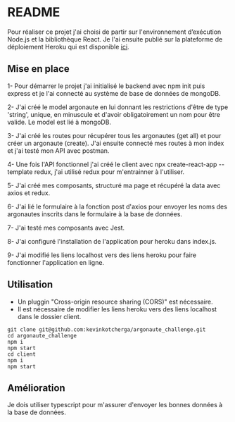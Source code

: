 # README

Pour réaliser ce projet j'ai choisi de partir sur l'environnement d’exécution Node.js et la bibliothèque React. Je l'ai ensuite publié sur la plateforme de déploiement Heroku qui est disponible [ici](https://argonaute-challenge.herokuapp.com/).

## Mise en place

1- Pour démarrer le projet j'ai initialisé le backend avec npm init puis express et je l'ai connecté au système de base de données de mongoDB.

2- J'ai créé le model argonaute en lui donnant les restrictions d'être de type 'string', unique, en minuscule et d'avoir obligatoirement un nom pour être valide. Le model est lié à mongoDB.

3- J'ai créé les routes pour récupérer tous les argonautes (get all) et pour créer un argonaute (create). J'ai ensuite connecté mes routes à mon index et j'ai testé mon API avec postman. 

4- Une fois l'API fonctionnel j'ai créé le client avec npx create-react-app --template redux, j'ai utilisé redux pour m'entrainner à l'utiliser. 

5- J'ai créé mes composants, structuré ma page et récupéré la data avec axios et redux.

6- J'ai lié le formulaire à la fonction post d'axios pour envoyer les noms des argonautes inscrits dans le formulaire à la base de données.

7- J'ai testé mes composants avec Jest.

8- J'ai configuré l'installation de l'application pour heroku dans index.js.

9- J'ai modifié les liens localhost vers des liens heroku pour faire fonctionner l'application en ligne.

## Utilisation 
- Un pluggin "Cross-origin resource sharing (CORS)" est nécessaire.
- Il est nécessaire de modifier les liens heroku vers des liens localhost dans le dossier client.
```
git clone git@github.com:kevinkotcherga/argonaute_challenge.git
cd argonaute_challenge
npm i
npm start
cd client
npm i
npm start
```

## Amélioration

Je dois utiliser typescript pour m'assurer d'envoyer les bonnes données à la base de données.
